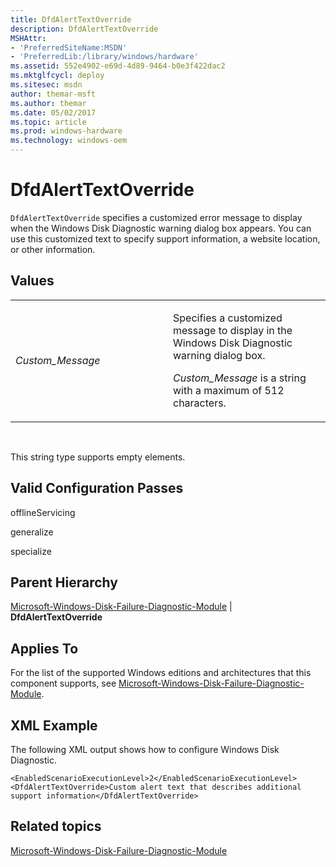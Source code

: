 ```yaml
---
title: DfdAlertTextOverride
description: DfdAlertTextOverride
MSHAttr:
- 'PreferredSiteName:MSDN'
- 'PreferredLib:/library/windows/hardware'
ms.assetid: 552e4902-e69d-4d89-9464-b0e3f422dac2
ms.mktglfcycl: deploy
ms.sitesec: msdn
author: themar-msft
ms.author: themar
ms.date: 05/02/2017
ms.topic: article
ms.prod: windows-hardware
ms.technology: windows-oem
---
```


# DfdAlertTextOverride


`DfdAlertTextOverride` specifies a customized error message to display when the Windows Disk Diagnostic warning dialog box appears. You can use this customized text to specify support information, a website location, or other information.

## Values


<table>
<colgroup>
<col width="50%" />
<col width="50%" />
</colgroup>
<tbody>
<tr class="odd">
<td><p><em>Custom_Message</em></p></td>
<td><p>Specifies a customized message to display in the Windows Disk Diagnostic warning dialog box.</p>
<p><em>Custom_Message</em> is a string with a maximum of 512 characters.</p></td>
</tr>
</tbody>
</table>

 

This string type supports empty elements.

## Valid Configuration Passes


offlineServicing

generalize

specialize

## Parent Hierarchy


[Microsoft-Windows-Disk-Failure-Diagnostic-Module](microsoft-windows-disk-failure-diagnostic-module.md) | **DfdAlertTextOverride**

## Applies To


For the list of the supported Windows editions and architectures that this component supports, see [Microsoft-Windows-Disk-Failure-Diagnostic-Module](microsoft-windows-disk-failure-diagnostic-module.md).

## XML Example


The following XML output shows how to configure Windows Disk Diagnostic.

```
<EnabledScenarioExecutionLevel>2</EnabledScenarioExecutionLevel>
<DfdAlertTextOverride>Custom alert text that describes additional support information</DfdAlertTextOverride>
```

## Related topics


[Microsoft-Windows-Disk-Failure-Diagnostic-Module](microsoft-windows-disk-failure-diagnostic-module.md)

 

 







